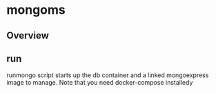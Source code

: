 # mongoms

## Overview

## run

runmongo script starts up the db container and a linked mongoexpress image to manage.
Note that you need docker-compose installedy

